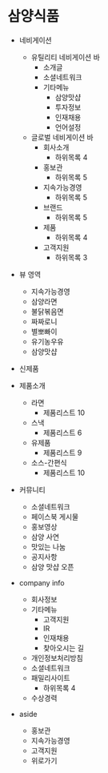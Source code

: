 # 삼양식품

- 네비게이션
  - 유틸리티 네비게이션 바
    - 소개글
    - 소셜네트워크
    - 기타메뉴
      - 삼양맛샵
      - 투자정보
      - 인재채용
      - 언어설정
  - 글로벌 네비게이션 바
    - 회사소개
      - 하위목록 4
    - 홍보관
      - 하위목록 5
    - 지속가능경영
      - 하위목록 5
    - 브랜드
      - 하위목록 5
    - 제품
      - 하위목록 4
    - 고객지원
      - 하위목록 3
- 뷰 영역
  - 지속가능경영
  - 삼양라면
  - 불닭볶음면
  - 짜짜로니
  - 별뽀빠이
  - 유기농우유
  - 삼양맛샵
- 신제품
- 제품소개
  - 라면
    - 제품리스트 10
  - 스낵
    - 제품리스트 6
  - 유제품
    - 제품리스트 9
  - 소스-간편식
    - 제품리스트 10
- 커뮤니티
  - 소셜네트워크
  - 페이스북 게시물
  - 홍보영상
  - 삼양 사연
  - 맛있는 나눔
  - 공지사항
  - 삼양 맛샵 오픈
- company info
  - 회사정보
  - 기타메뉴
    - 고객지원
    - IR
    - 인재채용
    - 찾아오시는 길
  - 개인정보처리방침
  - 소셜네트워크
  - 패밀리사이트
    - 하위목록 4
  - 수상경력

- aside
  - 홍보관
  - 지속가능경영
  - 고객지원
  - 위로가기